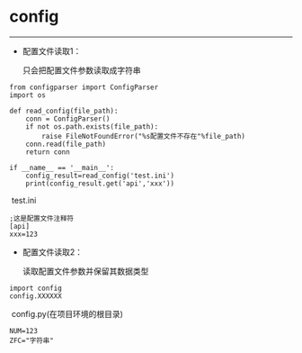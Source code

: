# config

---

- 配置文件读取1：

  只会把配置文件参数读取成字符串

```
from configparser import ConfigParser
import os

def read_config(file_path):
    conn = ConfigParser()
    if not os.path.exists(file_path):
        raise FileNotFoundError("%s配置文件不存在"%file_path)
    conn.read(file_path)
    return conn

if __name__ == '__main__':
    config_result=read_config('test.ini')
    print(config_result.get('api','xxx'))
```

​	test.ini

```
;这是配置文件注释符
[api]
xxx=123
```

- 配置文件读取2：

  读取配置文件参数并保留其数据类型

```
import config
config.XXXXXX
```

​	config.py(在项目环境的根目录)

```
NUM=123
ZFC="字符串"
```

